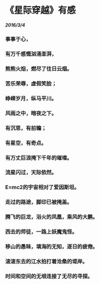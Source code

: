 # 《星际穿越》有感        
##### 2016/3/4
### 事事于心，
### 有万千感慨汹涌澎湃，
### 熊熊火焰，燃尽了往日云烟。
### 苦乐荣辱，虚假笑脸；
### 峥嵘岁月，纵马平川。
### 风雨之中，暗夜之下。
### 有沉思，有前瞻；
### 有星空，有奇点。
### 有万丈巨浪掩下千年的璀璨。
### 流星闪过，天际依然。
### E=mc2的宇宙相对了爱因斯坦。
### 走过的路途，脚印已被掩盖。
### 腾飞的巨龙，浴火的凤凰，乘风的大鹏。
### 西去的师徒，一路上妖魔鬼怪。
### 移山的愚昧，填海的无知，逐日的疲倦。
### 滚滚东去的江水拍打着沧桑的堤岸。
### 时间和空间的无垠连接了无尽的寻探。
